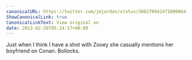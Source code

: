 ```yaml
---
canonicalURL: https://twitter.com/jmjordan/status/306270942471000064
ShowCanonicalLink: true
CanonicalLinkText: View original on
date: 2013-02-26T05:14:17+00:00
---
```

Just when I think I have a shot with Zooey she casually mentions her boyfriend on Conan. Bollocks.